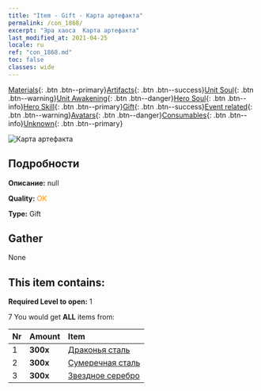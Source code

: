 ```yaml
---
title: "Item - Gift - Карта артефакта"
permalink: /con_1868/
excerpt: "Эра хаоса  Карта артефакта"
last_modified_at: 2021-04-25
locale: ru
ref: "con_1868.md"
toc: false
classes: wide
---
```

 [Materials](/ItemsRU/){: .btn .btn--primary}[Artifacts](/ItemsRU/Artifacts/){: .btn .btn--success}[Unit Soul](/ItemsRU/UnitSoul/){: .btn .btn--warning}[Unit Awakening](/ItemsRU/UnitAwakening/){: .btn .btn--danger}[Hero Soul](/ItemsRU/HeroSoul/){: .btn .btn--info}[Hero Skill](/ItemsRU/HeroSkill/){: .btn .btn--primary}[Gift](/ItemsRU/Gift/){: .btn .btn--success}[Event related](/ItemsRU/Events/){: .btn .btn--warning}[Avatars](/ItemsRU/Avatars/){: .btn .btn--danger}[Consumables](/ItemsRU/Consumables/){: .btn .btn--info}[Unknown](/ItemsRU/Unknown/){: .btn .btn--primary}

 ![Карта артефакта](/images/t/i_907318.png)

## Подробности
 **Описание:** null

 **Quality:** <span style="color: #FF8C00">OK</span>

 **Type:** Gift

## Gather

  None

## This item contains:

 **Required Level to open:** 1

 7 You would get **ALL** items  from:

  | Nr | Amount |     Item    |
  |:---|:-------|:------------|
  | 1 |  **300x** | [Драконья сталь](/ItemsRU/con_880/) |  | 
  | 2 |  **300x** | [Сумеречная сталь](/ItemsRU/con_881/) |  | 
  | 3 |  **300x** | [Звездное серебро](/ItemsRU/con_882/) |  | 
